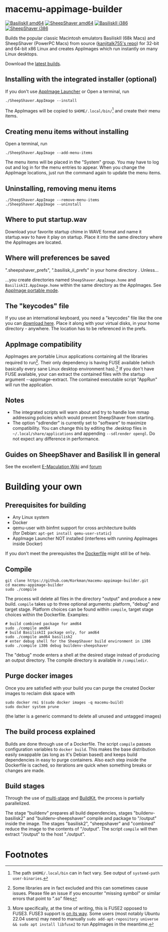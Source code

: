 # macemu-appimage-builder
[![BasiliskII amd64](https://github.com/Korkman/macemu-appimage-builder/actions/workflows/BasiliskII%20amd64.yml/badge.svg)](https://github.com/Korkman/macemu-appimage-builder/actions/workflows/BasiliskII%20amd64.yml) [![SheepShaver amd64](https://github.com/Korkman/macemu-appimage-builder/actions/workflows/SheepShaver%20amd64.yml/badge.svg)](https://github.com/Korkman/macemu-appimage-builder/actions/workflows/SheepShaver%20amd64.yml) [![BasiliskII i386](https://github.com/Korkman/macemu-appimage-builder/actions/workflows/BasiliskII%20i386.yml/badge.svg)](https://github.com/Korkman/macemu-appimage-builder/actions/workflows/BasiliskII%20i386.yml) [![SheepShaver i386](https://github.com/Korkman/macemu-appimage-builder/actions/workflows/SheepShaver%20i386.yml/badge.svg)](https://github.com/Korkman/macemu-appimage-builder/actions/workflows/SheepShaver%20i386.yml)

Builds the popular classic Macintosh emulators BasiliskII (68k Macs) and SheepShaver (PowerPC Macs)
from source ([kanjitalk755's repo](https://github.com/kanjitalk755/macemu)) for 32-bit and 64-bit x86 Linux and creates AppImages which run instantly on many Linux desktops.

Download the [latest builds](https://github.com/Korkman/macemu-appimage-builder/releases).

## Installing with the integrated installer (optional)
If you don't use [AppImage Launcher](https://github.com/TheAssassin/AppImageLauncher) or  Open a terminal, run
```
./SheepShaver.AppImage --install
```

The AppImages will be copied to `$HOME/.local/bin/`[^1] and create
their menu items.

## Creating menu items without installing
Open a terminal, run
```
./SheepShaver.AppImage --add-menu-items
```
The menu items will be placed in the "System" group. You may have to log out and log in for the menu entries to appear. When you change the AppImage locations, just run the command again to update the menu items.

## Uninstalling, removing menu items
```
./SheepShaver.AppImage --remove-menu-items
./SheepShaver.AppImage --uninstall
```



## Where to put startup.wav
Download your favorite startup chime in WAVE format and name it startup.wav to have it play on startup. Place it into the same directory where the AppImages are located.

## Where will preferences be saved
".sheepshaver_prefs", ".basilisk_ii_prefs" in your home directory . Unless…

…you create directories named `SheepShaver.AppImage.home` and `BasiliskII.AppImage.home` within the same directory as the AppImages. See [AppImage portable mode](https://docs.appimage.org/user-guide/portable-mode.html).

## The "keycodes" file
If you use an international keyboard, you need a "keycodes" file like the one you can [download here](https://raw.githubusercontent.com/Korkman/macemu-appimage-builder/main/keycodes). Place it along with your virtual disks, in your home directory - anywhere. The location has to be referenced in the prefs.

## AppImage compatibility
AppImages are portable Linux applications containing all the libraries required to run[^2].
Their only dependency is having FUSE available (which basically every sane Linux desktop environment has).[^3]
If you don't have FUSE available, your can extract the contained files with the startup argument --appimage-extract.
The contained executable script "AppRun" will run the application.

## Notes
* The integrated scripts will warn about and try to handle low mmap addressing policies which would prevent SheepShaver from starting.
* The option "sdlrender" is currently set to "software" to maximize compatibility. You can change this by editing the .desktop files in `~/.local/share/applications` and appending `--sdlrender opengl`. Do not expect any difference in performance.

## Guides on SheepShaver and Basilisk II in general
See the excellent [E-Maculation Wiki](https://www.emaculation.com/doku.php/ubuntu) and [forum](https://www.emaculation.com/forum/)
# Building your own

## Prerequisites for building
* Any Linux system
* Docker
* qemu-user with binfmt support for cross architecture builds
  <br>(for Debian: `apt-get install qemu-user-static`)
* AppImage Launcher NOT installed (interferes with running AppImages inside Docker)

If you don't meet the prerequisites the [Dockerfile](https://github.com/Korkman/macemu-appimage-builder/blob/main/docker/Dockerfile) might still be of help.

## Compile
```
git clone https://github.com/Korkman/macemu-appimage-builder.git
cd macemu-appimage-builder
sudo ./compile
```
The process will delete all files in the directory "output" and produce a new build.
`compile` takes up to three optional arguments: platform, "debug" and target stage.
Platform choices can be found within `compile`, target stage choices within the Dockerfile.
Examples:
```
# build combined package for amd64
sudo ./compile amd64
# build BasiliskII package only, for amd64
sudo ./compile amd64 basilisk2
# enter debug shell for the SheepShaver build environment in i386
sudo ./compile i386 debug buildenv-sheepshaver
```
The "debug" mode enters a shell at the desired stage instead of producing an output directory.
The compile directory is available in `/compiledir`.

## Purge docker images
Once you are satisfied with your build you can purge the created Docker images to reclaim
disk space with

```
sudo docker rmi $(sudo docker images -q macemu-build)
sudo docker system prune
```
(the latter is a generic command to delete all unused
and untagged images)

## The build process explained
Builds are done through use of a Dockerfile. The script `compile` passes configuration variables to `docker build`. This makes the base distribution easily swappable (as long as it's Debian based) and keeps build dependencies in easy to purge containers. Also each step inside the Dockerfile is cached, so iterations are quick when something breaks or changes are made.

## Build stages
Through the use of [multi-stage](https://docs.docker.com/develop/develop-images/multistage-build/) and [BuildKit](https://docs.docker.com/develop/develop-images/build_enhancements/), the process is partially parallelized.

The stage "buildenv" prepares all build dependencies, stages "buildenv-basilisk2" and "buildenv-sheepshaver" compile and package to "/output" inside the image. The stages "basilisk2", "sheepshaver" and "combined" reduce the image to the contents of "/output". The script `compile` will then extract "/output" to the host "./output".


# Footnotes

[^1]: The path `$HOME/.local/bin` can in fact vary. See output of `systemd-path user-binaries`.

[^2]: Some libraries are in fact excluded and this can sometimes cause issues. Please file an issue if you encounter "missing symbol" or similar errors that point to ".so" files

[^3]: More specifically, at the time of writing, this is FUSE2 opposed to FUSE3. FUSE3 support is [on its way](https://github.com/AppImage/AppImageKit/issues/877). Some users (most notably Ubuntu 22.04 users) may need to manually `sudo add-apt-repository universe && sudo apt install libfuse2` to run AppImages in the meantime.
